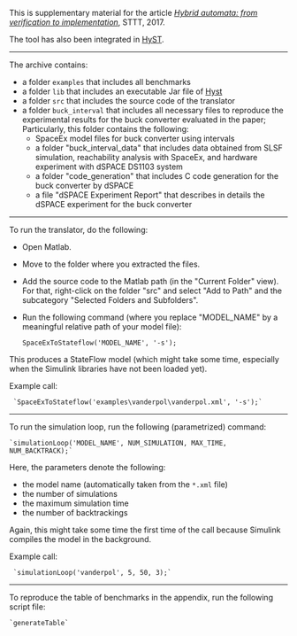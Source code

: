 This is supplementary material for the article [*Hybrid automata: from verification to implementation*](http://dx.doi.org/10.1007/s10009-017-0458-1), STTT, 2017.

The tool has also been integrated in [HyST](https://github.com/verivital/hyst).

---

The archive contains:
* a folder `examples` that includes all benchmarks
* a folder `lib` that includes an executable Jar file of [Hyst](http://verivital.com/hyst/)
* a folder `src` that includes the source code of the translator
* a folder `buck_interval` that includes all necessary files to reproduce the experimental results for the buck converter evaluated in the paper;
  Particularly, this folder contains the following:
   * SpaceEx model files for buck converter using intervals 
   * a folder "buck_interval_data" that includes data obtained from SLSF simulation, reachability analysis with SpaceEx, and hardware experiment with dSPACE DS1103 system 
   * a folder "code_generation" that includes C code generation for the buck converter by dSPACE
   * a file "dSPACE Experiment Report" that describes in details the dSPACE experiment for the buck converter

---

To run the translator, do the following:

* Open Matlab.
* Move to the folder where you extracted the files.
* Add the source code to the Matlab path (in the "Current Folder" view).
   For that, right-click on the folder "src" and select "Add to Path" and the subcategory "Selected Folders and Subfolders".
* Run the following command (where you replace "MODEL_NAME" by a meaningful relative path of your model file):

    `SpaceExToStateflow('MODEL_NAME', '-s');`

This produces a StateFlow model (which might take some time, especially when the Simulink libraries have not been loaded yet).


  Example call:
  
     `SpaceExToStateflow('examples\vanderpol\vanderpol.xml', '-s');`

---

To run the simulation loop, run the following (parametrized) command:

    `simulationLoop('MODEL_NAME', NUM_SIMULATION, MAX_TIME, NUM_BACKTRACK);`

Here, the parameters denote the following:
* the model name (automatically taken from the `*.xml` file)
* the number of simulations
* the maximum simulation time
* the number of backtrackings

Again, this might take some time the first time of the call because Simulink compiles the model in the background.


  Example call:
  
     `simulationLoop('vanderpol', 5, 50, 3);`

---

To reproduce the table of benchmarks in the appendix, run the following script file:

    `generateTable`
